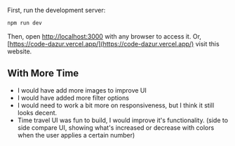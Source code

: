 First, run the development server:

```bash
npm run dev
```

Then, open [http://localhost:3000](http://localhost:3000) with any browser to access it.
Or, [https://code-dazur.vercel.app/](https://code-dazur.vercel.app/) visit this website.
## With More Time

- I would have add more images to improve UI
- I would have added more filter options
- I would need to work a bit more on responsiveness, but I think it still looks decent.
- Time travel UI was fun to build, I would improve it's functionality. (side to side compare UI, showing what's increased or decrease with colors when the user applies a certain number)